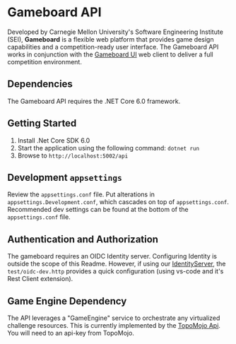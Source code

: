 # Gameboard API

Developed by Carnegie Mellon University's Software Engineering Institute (SEI), **Gameboard** is a flexible web platform that provides game design capabilities and a competition-ready user interface. The Gameboard API works in conjunction with the [Gameboard UI](https://github.com/cmu-sei/gameboard-ui) web client to deliver a full competition environment.

## Dependencies

The Gameboard API requires the .NET Core 6.0 framework.

## Getting Started

1. Install .Net Core SDK 6.0
2. Start the application using the following command: `dotnet run`
3. Browse to `http://localhost:5002/api`

## Development `appsettings`

Review the `appsettings.conf` file.  Put alterations in `appsettings.Development.conf`, which cascades on top of `appsettings.conf`.  Recommended dev settings can be found at the bottom of the `appsettings.conf` file.

## Authentication and Authorization
The gameboard requires an OIDC Identity server. Configuring Identity is outside the scope of this Readme. However, if using our [IdentityServer](https://github.com/cmu-sei/Identity), the `test/oidc-dev.http` provides a quick configuration (using vs-code and it's Rest Client extension).

## Game Engine Dependency
The API leverages a "GameEngine" service to orchestrate any virtualized challenge resources.  This is currently implemented by the [TopoMojo Api](https://github.com/cmu-sei/TopoMojo).  You will need to an api-key from TopoMojo.
